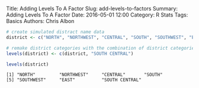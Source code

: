 Title: Adding Levels To A Factor
Slug: add-levels-to-factors
Summary: Adding Levels To A Factor
Date: 2016-05-01 12:00
Category: R Stats
Tags: Basics
Authors: Chris Albon


```R
# create simulated distract name data
district <- c("NORTH", "NORTHWEST", "CENTRAL", "SOUTH", "SOUTHWEST", "EAST")

# remake district categories with the combination of district categories and a new SOUTH CENTRAL category
levels(district) <- c(district, "SOUTH CENTRAL")
```


```R
levels(district)
```




    [1] "NORTH"         "NORTHWEST"     "CENTRAL"       "SOUTH"        
    [5] "SOUTHWEST"     "EAST"          "SOUTH CENTRAL"
